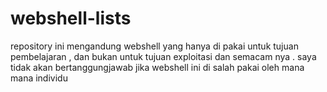 # webshell-lists
repository ini mengandung webshell yang hanya di pakai untuk tujuan pembelajaran , dan bukan untuk tujuan exploitasi dan semacam nya . saya tidak akan bertanggungjawab jika webshell ini di salah pakai oleh mana mana individu
